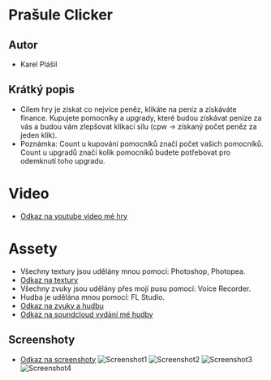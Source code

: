 # **Prašule Clicker**

## Autor
- Karel Plášil

## Krátký popis
- Cílem hry je získat co nejvíce peněz, klikáte na peníz a získáváte finance. Kupujete pomocníky a upgrady, které budou získávat peníze za vás a budou vám zlepšovat klikací sílu (cpw -> získaný počet peněz za jeden klik).
- Poznámka: Count u kupování pomocníků značí počet vašich pomocníků. Count u upgradů značí kolik pomocníků budete potřebovat pro odemknutí toho upgradu.

# Video
- [Odkaz na youtube video mé hry](https://www.youtube.com/watch?v=goR8J_0-ux0&list=PL-IkJ3M-8i4lc-yJt1muw1y-wj2ksH97f&index=2)

# Assety
- Všechny textury jsou udělány mnou pomocí: Photoshop, Photopea.
- [Odkaz na textury](https://github.com/Karel63/Projects/tree/main/PrasuleClicker/Assets/Textures)
- Všechny zvuky jsou udělány přes mojí pusu pomocí: Voice Recorder.
- Hudba je udělána mnou pomocí: FL Studio.
- [Odkaz na zvuky a hudbu](https://github.com/Karel63/Projects/tree/main/PrasuleClicker/Assets/MusicSounds)
- [Odkaz na soundcloud vydání mé hudby](https://on.soundcloud.com/GJjJ8)

## Screenshoty
- [Odkaz na screenshoty](https://github.com/Karel63/Projects/tree/main/PrasuleClicker/Screenshots)
![Screenshot1](https://github.com/Karel63/Projects/tree/main/PrasuleClicker/Screenshots/Editor2D.png)
![Screenshot2](https://github.com/Karel63/Projects/tree/main/PrasuleClicker/Screenshots/EditorScript.png) 
![Screenshot3](https://github.com/Karel63/Projects/tree/main/PrasuleClicker/Screenshots/Millionare.png) 
![Screenshot4](https://github.com/Karel63/Projects/tree/main/PrasuleClicker/Screenshots/Rich.png) 
